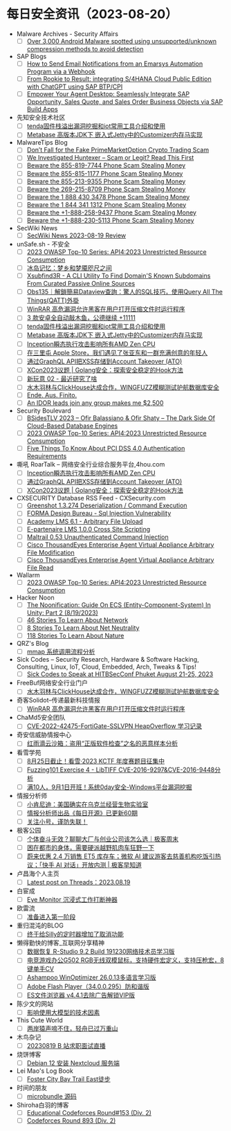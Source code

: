 # 每日安全资讯（2023-08-20）

- Malware Archives - Security Affairs
  - [ ] [Over 3,000 Android Malware spotted using unsupported/unknown compression methods to avoid detection](https://securityaffairs.com/149678/malware/android-malware-using-unsupported-unknown-compression.html)
- SAP Blogs
  - [ ] [How to Send Email Notifications from an Emarsys Automation Program via a Webhook](https://blogs.sap.com/2023/08/19/how-to-send-email-notifications-from-an-emarsys-automation-program-via-a-webhook/)
  - [ ] [From Rookie to Result: integrating S/4HANA Cloud Public Edition with ChatGPT using SAP BTP/CPI](https://blogs.sap.com/2023/08/19/from-rookie-to-result-integrating-s-4hana-cloud-public-edition-with-chatgpt-using-sap-btp-cpi/)
  - [ ] [Empower Your Agent Desktop: Seamlessly Integrate SAP Opportunity, Sales Quote, and Sales Order Business Objects via SAP Build Apps](https://blogs.sap.com/2023/08/19/integrate-sap-functions-like-opportunity-management-sales-quote-creation-and-sales-order-processing-into-the-agent-desktop-via-sap-build-apps/)
- 先知安全技术社区
  - [ ] [tenda固件栈溢出漏洞挖掘和iot常用工具介绍和使用](https://xz.aliyun.com/t/12793)
  - [ ] [Metabase 高版本JDK下 嵌入式Jetty中的Customizer内存马实现](https://xz.aliyun.com/t/12792)
- MalwareTips Blog
  - [ ] [Don’t Fall for the Fake PrimeMarketOption Crypto Trading Scam](https://malwaretips.com/blogs/primemarketoption/)
  - [ ] [We Investigated Huntexer – Scam or Legit? Read This First](https://malwaretips.com/blogs/huntexer/)
  - [ ] [Beware the 855-819-7744 Phone Scam Stealing Money](https://malwaretips.com/blogs/855-819-7744/)
  - [ ] [Beware the 855-815-1177 Phone Scam Stealing Money](https://malwaretips.com/blogs/855-815-1177/)
  - [ ] [Beware the 855-213-9355 Phone Scam Stealing Money](https://malwaretips.com/blogs/855-213-9355/)
  - [ ] [Beware the 269-215-8709 Phone Scam Stealing Money](https://malwaretips.com/blogs/269-215-8709/)
  - [ ] [Beware the 1 888 430 3478 Phone Scam Stealing Money](https://malwaretips.com/blogs/1-888-430-3478/)
  - [ ] [Beware the 1 844 341 1312 Phone Scam Stealing Money](https://malwaretips.com/blogs/1-844-341-1312/)
  - [ ] [Beware the +1-888-258-9437 Phone Scam Stealing Money](https://malwaretips.com/blogs/1-888-258-9437/)
  - [ ] [Beware the +1-888-230-5113 Phone Scam Stealing Money](https://malwaretips.com/blogs/1-888-230-5113/)
- SecWiki News
  - [ ] [SecWiki News 2023-08-19 Review](http://www.sec-wiki.com/?2023-08-19)
- unSafe.sh - 不安全
  - [ ] [2023 OWASP Top-10 Series: API4:2023 Unrestricted Resource Consumption](https://buaq.net/go-174832.html)
  - [ ] [冰岛记忆：梦乡和梦魇咫尺之间](https://buaq.net/go-174831.html)
  - [ ] [Xsubfind3R - A CLI Utility To Find Domain'S Known Subdomains From Curated Passive Online Sources](https://buaq.net/go-174833.html)
  - [ ] [Obs135｜解鎖簡易Dataview查詢：驚人的SQL技巧，使用Query All The Things(QATT)外掛](https://buaq.net/go-174827.html)
  - [ ] [WinRAR 高危漏洞允许黑客在用户打开压缩文件时运行程序](https://buaq.net/go-174834.html)
  - [ ] [3 款安卓全自动敲木鱼，公德继续 +11111](https://buaq.net/go-174822.html)
  - [ ] [tenda固件栈溢出漏洞挖掘和iot常用工具介绍和使用](https://buaq.net/go-174824.html)
  - [ ] [Metabase 高版本JDK下 嵌入式Jetty中的Customizer内存马实现](https://buaq.net/go-174825.html)
  - [ ] [Inception瞬态执行攻击影响所有AMD Zen CPU](https://buaq.net/go-174820.html)
  - [ ] [在三里屯 Apple Store，我们遇见了张亚东和一群充满创意的年轻人](https://buaq.net/go-174819.html)
  - [ ] [通过GraphQL API把XSS存储到Account Takeover (ATO)](https://buaq.net/go-174815.html)
  - [ ] [XCon2023议题 | Golang安全：探索安全稳定的Hook方法](https://buaq.net/go-174816.html)
  - [ ] [新玩意 02 - 最近研究了啥](https://buaq.net/go-174817.html)
  - [ ] [水木羽林与ClickHouse达成合作，WINGFUZZ模糊测试护航数据库安全](https://buaq.net/go-174836.html)
  - [ ] [Ende. Aus. Finito.](https://buaq.net/go-174848.html)
  - [ ] [An IDOR leads join any group makes me $2,500](https://buaq.net/go-174802.html)
- Security Boulevard
  - [ ] [BSidesTLV 2023 – Ofir Balassiano & Ofir Shaty – The Dark Side Of Cloud-Based Database Engines](https://securityboulevard.com/2023/08/bsidestlv-2023-ofir-balassiano-ofir-shaty-the-dark-side-of-cloud-based-database-engines/)
  - [ ] [2023 OWASP Top-10 Series: API4:2023 Unrestricted Resource Consumption](https://securityboulevard.com/2023/08/2023-owasp-top-10-series-api42023-unrestricted-resource-consumption/)
  - [ ] [Five Things To Know About PCI DSS 4.0 Authentication Requirements](https://securityboulevard.com/2023/08/five-things-to-know-about-pci-dss-4-0-authentication-requirements/)
- 嘶吼 RoarTalk – 网络安全行业综合服务平台,4hou.com
  - [ ] [Inception瞬态执行攻击影响所有AMD Zen CPU](https://www.4hou.com/posts/EXXY)
  - [ ] [通过GraphQL API把XSS存储到Account Takeover (ATO)](https://www.4hou.com/posts/m00G)
  - [ ] [XCon2023议题 | Golang安全：探索安全稳定的Hook方法](https://www.4hou.com/posts/9ABB)
- CXSECURITY Database RSS Feed - CXSecurity.com
  - [ ] [Greenshot 1.3.274 Deserialization / Command Execution](https://cxsecurity.com/issue/WLB-2023080079)
  - [ ] [FORMA Design Bureau - Sql Injection Vulnerability](https://cxsecurity.com/issue/WLB-2023080078)
  - [ ] [Academy LMS 6.1 - Arbitrary File Upload](https://cxsecurity.com/issue/WLB-2023080077)
  - [ ] [E-partenaire LMS 1.0.0 Cross Site Scripting](https://cxsecurity.com/issue/WLB-2023080076)
  - [ ] [Maltrail 0.53 Unauthenticated Command Injection](https://cxsecurity.com/issue/WLB-2023080075)
  - [ ] [Cisco ThousandEyes Enterprise Agent Virtual Appliance Arbitrary File Modification](https://cxsecurity.com/issue/WLB-2023080074)
  - [ ] [Cisco ThousandEyes Enterprise Agent Virtual Appliance Arbitrary File Read](https://cxsecurity.com/issue/WLB-2023080073)
- Wallarm
  - [ ] [2023 OWASP Top-10 Series: API4:2023 Unrestricted Resource Consumption](https://lab.wallarm.com/api42023-unrestricted-resource-consumption/)
- Hacker Noon
  - [ ] [The Noonification: Guide On ECS (Entity-Component-System) In Unity: Part 2 (8/19/2023)](https://hackernoon.com/8-19-2023-noonification?source=rss)
  - [ ] [46 Stories To Learn About Network](https://hackernoon.com/46-stories-to-learn-about-network?source=rss)
  - [ ] [8 Stories To Learn About Net Neutrality](https://hackernoon.com/8-stories-to-learn-about-net-neutrality?source=rss)
  - [ ] [118 Stories To Learn About Nature](https://hackernoon.com/118-stories-to-learn-about-nature?source=rss)
- QRZ's Blog
  - [ ] [mmap 系统调用流程分析](https://5ec.top/post/2023-mmap-1/)
- Sick Codes – Security Research, Hardware & Software Hacking, Consulting, Linux, IoT, Cloud, Embedded, Arch, Tweaks & Tips!
  - [ ] [Sick Codes to Speak at HITBSecConf Phuket August 21-25, 2023](https://sick.codes/sick-codes-to-speak-at-hitbsecconf-phuket-august-21-25-2023/)
- FreeBuf网络安全行业门户
  - [ ] [水木羽林与ClickHouse达成合作，WINGFUZZ模糊测试护航数据库安全](https://www.freebuf.com/news/375467.html)
- 奇客Solidot–传递最新科技情报
  - [ ] [WinRAR 高危漏洞允许黑客在用户打开压缩文件时运行程序](https://www.solidot.org/story?sid=75841)
- ChaMd5安全团队
  - [ ] [CVE-2022-42475-FortiGate-SSLVPN HeapOverflow 学习记录](https://mp.weixin.qq.com/s?__biz=MzIzMTc1MjExOQ==&mid=2247509314&idx=1&sn=e37d29fb0e24cce3ba88fe0a9d88ba04&chksm=e89d8d9adfea048c6b33f9ab9e9726d684009303b381dc6bd6b0705db91d88bf0114d8990d54&scene=58&subscene=0#rd)
- 奇安信威胁情报中心
  - [ ] [红雨滴云沙箱：盗用“正版软件检查”之名的恶意样本分析](https://mp.weixin.qq.com/s?__biz=MzI2MDc2MDA4OA==&mid=2247507783&idx=1&sn=baecf32f1f5a89b02a17d3acca63253e&chksm=ea662830dd11a1266cc2a25bfa1f6aba321d823e31e9cbe438b2adda8863df85e2092cf81d3d&scene=58&subscene=0#rd)
- 看雪学苑
  - [ ] [8月25日截止！看雪·2023 KCTF 年度赛题目征集中](https://mp.weixin.qq.com/s?__biz=MjM5NTc2MDYxMw==&mid=2458513713&idx=1&sn=935e4f0f2e585765154e60e7294631be&chksm=b18ec1bb86f948ad6ad8197f698856872b0dd593a5f3446f7c90fd158a80dac976f2b0aba20c&scene=58&subscene=0#rd)
  - [ ] [Fuzzing101 Exercise 4 - LibTIFF CVE-2016-9297&CVE-2016-9448分析](https://mp.weixin.qq.com/s?__biz=MjM5NTc2MDYxMw==&mid=2458513713&idx=2&sn=cad5fa8eaf17f525b1ef7e6b4b53a00d&chksm=b18ec1bb86f948ad847e9ed538f3c1f2780bf8314117555ec06dd10a85c35dbda575e7e7790c&scene=58&subscene=0#rd)
  - [ ] [满10人，9月1日开班！系统0day安全-Windows平台漏洞挖掘](https://mp.weixin.qq.com/s?__biz=MjM5NTc2MDYxMw==&mid=2458513713&idx=3&sn=35dd2369a3bdc8350a871fc6adf81abf&chksm=b18ec1bb86f948ad906cfd19eebf74901c2accfe80d83bcb3f63f4956b37bbac1b5593f579a0&scene=58&subscene=0#rd)
- 情报分析师
  - [ ] [小肯尼迪：美国确实在乌克兰经营生物实验室](https://mp.weixin.qq.com/s?__biz=MzA3Mjc1MTkwOA==&mid=2650537013&idx=1&sn=c302f02178de1870550736ea4b57a53d&chksm=8716d27eb0615b6883142281bb8dbfe22caef88a3205519cf9a51a8d90c9a346301b76b50e12&scene=58&subscene=0#rd)
  - [ ] [情报分析师出品《每日开源》已更新60期](https://mp.weixin.qq.com/s?__biz=MzA3Mjc1MTkwOA==&mid=2650537013&idx=2&sn=f2437ea928fb77ce1259bc771e44ac4c&chksm=8716d27eb0615b68edab6af5bd576e4f133f481aca04a5bf6cf74d7ec866506cb4464d39f930&scene=58&subscene=0#rd)
  - [ ] [关注小号，谨防失联！](https://mp.weixin.qq.com/s?__biz=MzA3Mjc1MTkwOA==&mid=2650537013&idx=3&sn=8a7f7a1c806b2c88dbac7d611bea4285&chksm=8716d27eb0615b68e26d34e6b4536ac9e55fac89b96172d008dbaf5d748e3a82f2343ac9d2b6&scene=58&subscene=0#rd)
- 极客公园
  - [ ] [个体奋斗无效？聊聊大厂与创业公司该怎么选｜极客周末](https://mp.weixin.qq.com/s?__biz=MTMwNDMwODQ0MQ==&mid=2653007515&idx=1&sn=d089ce46324e920e22c599a48bc93b5a&chksm=7e54d32d49235a3b193431d522231a027b2ee1be34a58146876aaf6dfcaa298e2265aa547a38&scene=58&subscene=0#rd)
  - [ ] [困在都市的身体，需要硬派越野肌肉车狂野一下](https://mp.weixin.qq.com/s?__biz=MTMwNDMwODQ0MQ==&mid=2653007514&idx=1&sn=93ed9caa7f917a574a6a5e00868150a3&chksm=7e54d32c49235a3a35a72430d0f71c144264cfed00f9a4f6c09259925db49799f485345bc586&scene=58&subscene=0#rd)
  - [ ] [蔚来优惠 2.4 万销售 ET5 库存车；微软 AI 建议游客去慈善机构吃饭引热议；「快手 AI 对话」开放内测 | 极客早知道](https://mp.weixin.qq.com/s?__biz=MTMwNDMwODQ0MQ==&mid=2653007492&idx=1&sn=80a164fea9b32d9c314466ed3c856ea6&chksm=7e54d33249235a2481fff134afdec9cb633c3daeb4397be0a2da8cebe47ed8514e50b6fc1a51&scene=58&subscene=0#rd)
- 卢昌海个人主页
  - [ ] [Latest post on Threads：2023.08.19](https://www.changhai.org/articles/miscellaneous/eblog/202308.php#latest)
- 白宦成
  - [ ] [Eye Monitor 沉浸式工作打断神器](https://www.ixiqin.com/2023/08/20/eye-monitor-immersive-work-interruption-artifact/)
- 欧雷流
  - [ ] [准备进入第一阶段](https://ourai.ws/posts/ready-for-phase-one/)
- 重归混沌的BLOG
  - [ ] [终于给Silly的定时器增加了取消功能](https://blog.gotocoding.com/archives/1831?utm_source=rss&utm_medium=rss&utm_campaign=%25e7%25bb%2588%25e4%25ba%258e%25e7%25bb%2599silly%25e7%259a%2584%25e5%25ae%259a%25e6%2597%25b6%25e5%2599%25a8%25e5%25a2%259e%25e5%258a%25a0%25e4%25ba%2586%25e5%258f%2596%25e6%25b6%2588%25e5%258a%259f%25e8%2583%25bd)
- 懒得勤快的博客_互联网分享精神
  - [ ] [数据恢复 R-Studio 9.2 Build 191230网络技术员学习版](https://masuit.com/1538)
  - [ ] [电竞游戏办公G502 RGB无线双模鼠标，支持硬件宏定义，支持压枪宏，8键单手CV](https://masuit.com/1668)
  - [ ] [Ashampoo WinOptimizer 26.0.13多语言学习版](https://masuit.com/1225)
  - [ ] [Adobe Flash Player（34.0.0.295）防和谐版](https://masuit.com/1240)
  - [ ] [ES文件浏览器 v4.4.1去除广告解锁VIP版](https://masuit.com/1926)
- 陈少文的网站
  - [ ] [影响使用大模型的技术因素](https://www.chenshaowen.com/blog/the-key-factors-while-using-large-models.html)
- This Cute World
  - [ ] [两岸猿声啼不住，轻舟已过万重山](https://thiscute.world/posts/a-quarter-of-the-way-through-life/)
- 木鸟杂记
  - [ ] [20230819 B 站求职面试直播](https://www.qtmuniao.com/2023/08/19/live-show-infra-interview/)
- 烧饼博客
  - [ ] [Debian 12 安装 Nextcloud 服务端](https://u.sb/debian-nextcloud/)
- Lei Mao's Log Book
  - [ ] [Foster City Bay Trail East徒步](https://leimao.github.io/life/Foster-City-Bay-Trail-East/)
- 时间的朋友
  - [ ] [microbundle 源码](/posts/2023/08/microbundle/)
- Shiroha白羽的博客
  - [ ] [Educational Codeforces Round#153 (Div. 2)](http://example.com/2023/08/19/acm/EducationalCodeforcesRound153/)
  - [ ] [Codeforces Round 893 (Div. 2)](http://example.com/2023/08/19/acm/CodeforcesRound893(Div.%202)/)
